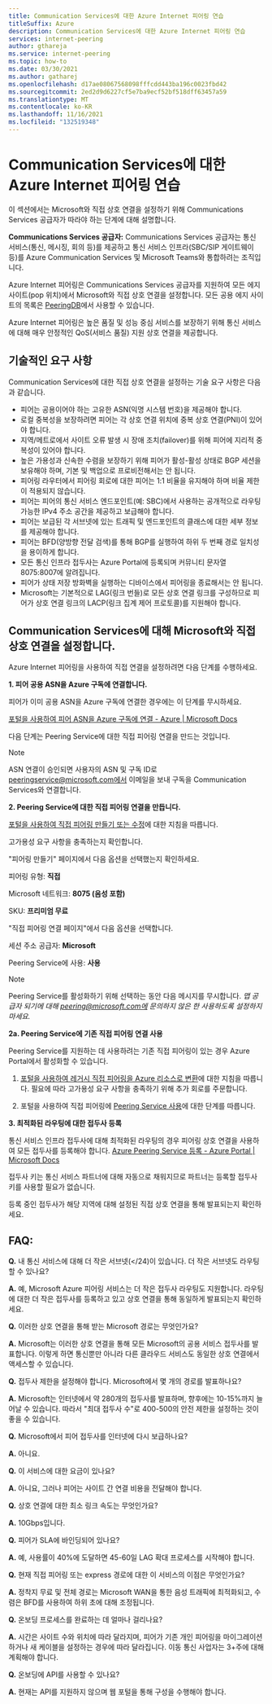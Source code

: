 ```yaml
---
title: Communication Services에 대한 Azure Internet 피어링 연습
titleSuffix: Azure
description: Communication Services에 대한 Azure Internet 피어링 연습
services: internet-peering
author: gthareja
ms.service: internet-peering
ms.topic: how-to
ms.date: 03/30/2021
ms.author: gatharej
ms.openlocfilehash: d17ae08067568098fffcdd443ba196c0023fbd42
ms.sourcegitcommit: 2ed2d9d6227cf5e7ba9ecf52bf518dff63457a59
ms.translationtype: MT
ms.contentlocale: ko-KR
ms.lasthandoff: 11/16/2021
ms.locfileid: "132519348"
---
```

# <a name="azure-internet-peering-for-communications-services-walkthrough"></a>Communication Services에 대한 Azure Internet 피어링 연습

이 섹션에서는 Microsoft와 직접 상호 연결을 설정하기 위해 Communications Services 공급자가 따라야 하는 단계에 대해 설명합니다.

**Communications Services 공급자:** Communications Services 공급자는 통신 서비스(통신, 메시징, 회의 등)를 제공하고 통신 서비스 인프라(SBC/SIP 게이트웨이 등)를 Azure Communication Services 및 Microsoft Teams와 통합하려는 조직입니다. 

Azure Internet 피어링은 Communications Services 공급자를 지원하여 모든 에지 사이트(pop 위치)에서 Microsoft와 직접 상호 연결을 설정합니다. 모든 공용 에지 사이트의 목록은 [PeeringDB](https://www.peeringdb.com/net/694)에서 사용할 수 있습니다.

Azure Internet 피어링은 높은 품질 및 성능 중심 서비스를 보장하기 위해 통신 서비스에 대해 매우 안정적인 QoS(서비스 품질) 지원 상호 연결을 제공합니다.

## <a name="technical-requirements"></a>기술적인 요구 사항
Communication Services에 대한 직접 상호 연결을 설정하는 기술 요구 사항은 다음과 같습니다.
-   피어는 공용이어야 하는 고유한 ASN(익명 시스템 번호)을 제공해야 합니다.
-   로컬 중복성을 보장하려면 피어는 각 상호 연결 위치에 중복 상호 연결(PNI)이 있어야 합니다.
-   지역/메트로에서 사이트 오류 발생 시 장애 조치(failover)를 위해 피어에 지리적 중복성이 있어야 합니다.
-   높은 가용성과 신속한 수렴을 보장하기 위해 피어가 활성-활성 상태로 BGP 세션을 보유해야 하며, 기본 및 백업으로 프로비전해서는 안 됩니다.
-   피어링 라우터에서 피어링 회로에 대한 피어는 1:1 비율을 유지해야 하며 비율 제한이 적용되지 않습니다.
-   피어는 피어의 통신 서비스 엔드포인트(예: SBC)에서 사용하는 공개적으로 라우팅 가능한 IPv4 주소 공간을 제공하고 보급해야 합니다. 
-   피어는 보급된 각 서브넷에 있는 트래픽 및 엔드포인트의 클래스에 대한 세부 정보를 제공해야 합니다. 
-   피어는 BFD(양방향 전달 검색)를 통해 BGP를 실행하여 하위 두 번째 경로 일치성을 용이하게 합니다.
-   모든 통신 인프라 접두사는 Azure Portal에 등록되며 커뮤니티 문자열 8075:8007에 알려집니다.
-   피어가 상태 저장 방화벽을 실행하는 디바이스에서 피어링을 종료해서는 안 됩니다. 
-   Microsoft는 기본적으로 LAG(링크 번들)로 모든 상호 연결 링크를 구성하므로 피어가 상호 연결 링크의 LACP(링크 집계 제어 프로토콜)를 지원해야 합니다.

## <a name="establishing-direct-interconnect-with-microsoft-for-communications-services"></a>Communication Services에 대해 Microsoft와 직접 상호 연결을 설정합니다.

Azure Internet 피어링을 사용하여 직접 연결을 설정하려면 다음 단계를 수행하세요.

**1. 피어 공용 ASN을 Azure 구독에 연결합니다.**

피어가 이미 공용 ASN을 Azure 구독에 연결한 경우에는 이 단계를 무시하세요.

[포털을 사용하여 피어 ASN을 Azure 구독에 연결 - Azure | Microsoft Docs](./howto-subscription-association-portal.md)

다음 단계는 Peering Service에 대한 직접 피어링 연결을 만드는 것입니다.

> [!NOTE]
> ASN 연결이 승인되면 사용자의 ASN 및 구독 ID로 peeringservice@microsoft.com에서 이메일을 보내 구독을 Communication Services와 연결합니다. 

**2. Peering Service에 대한 직접 피어링 연결을 만듭니다.**

[포털을 사용하여 직접 피어링 만들기 또는 수정](./howto-direct-portal.md)에 대한 지침을 따릅니다.

고가용성 요구 사항을 충족하는지 확인합니다.

"피어링 만들기" 페이지에서 다음 옵션을 선택했는지 확인하세요.

피어링 유형: **직접**

Microsoft 네트워크:  **8075 (음성 포함)**

SKU: **프리미엄 무료**


"직접 피어링 연결 페이지"에서 다음 옵션을 선택합니다.

세션 주소 공급자: **Microsoft**

Peering Service에 사용: **사용**

> [!NOTE] 
> Peering Service를 활성화하기 위해 선택하는 동안 다음 메시지를 무시합니다.
> *맵 공급자 되기에 대해 peering@microsoft.com에 문의하지 않은 한 사용하도록 설정하지 마세요.*


  **2a. Peering Service에 기존 직접 피어링 연결 사용**

Peering Service를 지원하는 데 사용하려는 기존 직접 피어링이 있는 경우 Azure Portal에서 활성화할 수 있습니다.
1.  [포털을 사용하여 레거시 직접 피어링을 Azure 리소스로 변환](./howto-legacy-direct-portal.md)에 대한 지침을 따릅니다.
필요에 따라 고가용성 요구 사항을 충족하기 위해 추가 회로를 주문합니다.

2.  포털을 사용하여 직접 피어링에 [Peering Service 사용](./howto-peering-service-portal.md)에 대한 단계를 따릅니다.




**3. 최적화된 라우팅에 대한 접두사 등록**

통신 서비스 인프라 접두사에 대해 최적화된 라우팅의 경우 피어링 상호 연결을 사용하여 모든 접두사를 등록해야 합니다.
[Azure Peering Service 등록 - Azure Portal | Microsoft Docs](../peering-service/azure-portal.md)

접두사 키는 통신 서비스 파트너에 대해 자동으로 채워지므로 파트너는 등록할 접두사 키를 사용할 필요가 없습니다. 

등록 중인 접두사가 해당 지역에 대해 설정된 직접 상호 연결을 통해 발표되는지 확인하세요.


## <a name="faqs"></a>FAQ:

**Q.**  내 통신 서비스에 대해 더 작은 서브넷(</24)이 있습니다. 더 작은 서브넷도 라우팅할 수 있나요?

**A.**  예, Microsoft Azure 피어링 서비스는 더 작은 접두사 라우팅도 지원합니다. 라우팅에 대한 더 작은 접두사를 등록하고 있고 상호 연결을 통해 동일하게 발표되는지 확인하세요.

**Q.**  이러한 상호 연결을 통해 받는 Microsoft 경로는 무엇인가요?

**A.** Microsoft는 이러한 상호 연결을 통해 모든 Microsoft의 공용 서비스 접두사를 발표합니다. 이렇게 하면 통신뿐만 아니라 다른 클라우드 서비스도 동일한 상호 연결에서 액세스할 수 있습니다.

**Q.**  접두사 제한을 설정해야 합니다. Microsoft에서 몇 개의 경로를 발표하나요?

**A.** Microsoft는 인터넷에서 약 280개의 접두사를 발표하며, 향후에는 10-15%까지 늘어날 수 있습니다. 따라서 "최대 접두사 수"로 400-500의 안전 제한을 설정하는 것이 좋을 수 있습니다.

**Q.** Microsoft에서 피어 접두사를 인터넷에 다시 보급하나요?

**A.** 아니요.

**Q.** 이 서비스에 대한 요금이 있나요?

**A.** 아니요, 그러나 피어는 사이트 간 연결 비용을 전달해야 합니다.

**Q.** 상호 연결에 대한 최소 링크 속도는 무엇인가요?

**A.** 10Gbps입니다.

**Q.** 피어가 SLA에 바인딩되어 있나요?

**A.** 예, 사용률이 40%에 도달하면 45-60일 LAG 확대 프로세스를 시작해야 합니다.

**Q.** 현재 직접 피어링 또는 express 경로에 대한 이 서비스의 이점은 무엇인가요?

**A.** 정착지 무료 및 전체 경로는 Microsoft WAN을 통한 음성 트래픽에 최적화되고, 수렴은 BFD를 사용하여 하위 초에 대해 조정됩니다.

**Q.** 온보딩 프로세스를 완료하는 데 얼마나 걸리나요?

**A.** 시간은 사이트 수와 위치에 따라 달라지며, 피어가 기존 개인 피어링을 마이그레이션하거나 새 케이블을 설정하는 경우에 따라 달라집니다. 이동 통신 사업자는 3+주에 대해 계획해야 합니다.

**Q.** 온보딩에 API를 사용할 수 있나요?

**A.** 현재는 API를 지원하지 않으며 웹 포털을 통해 구성을 수행해야 합니다.
